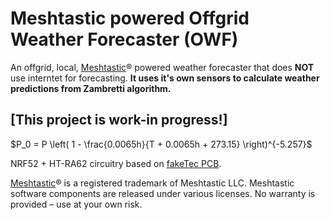 # Meshtastic powered Offgrid Weather Forecaster (OWF)
An offgrid, local, [Meshtastic](https://meshtastic.org/)® powered weather forecaster that does **NOT** use interntet for forecasting. **It uses it's own sensors to calculate weather predictions from Zambretti algorithm.**

## [This project is work-in progress!]

$P_0 = P \left( 1 - \frac{0.0065h}{T + 0.0065h + 273.15} \right)^{-5.257}$


NRF52 + HT-RA62 circuitry based on [fakeTec PCB](https://github.com/gargomoma/fakeTec_pcb).

[Meshtastic](https://meshtastic.org/)® is a registered trademark of Meshtastic LLC. Meshtastic software components are released under various licenses. No warranty is provided – use at your own risk.
